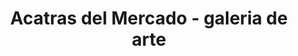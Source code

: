 ---
title: "Acatras del Mercado - galeria de arte"
url: /montevideo/acatras-del-mercado-galeria-de-arte/
shop: Andenken
---